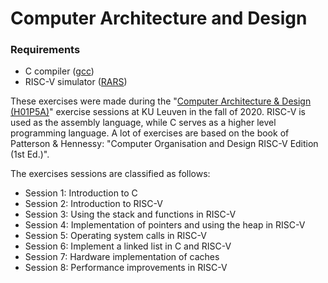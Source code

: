 Computer Architecture and Design
================================

### Requirements
- C compiler ([gcc](https://gcc.gnu.org/))
- RISC-V simulator ([RARS](https://github.com/TheThirdOne/rars))

These exercises were made during the "[Computer Architecture & Design (H01P5A)](https://onderwijsaanbod.kuleuven.be/syllabi/v/e/H01P5AE.htm#activetab=doelstellingen_idp3881280)" exercise sessions at KU Leuven in the fall of 2020. RISC-V is used as the assembly language, while C serves as a higher level programming language. A lot of exercises are based on the book of Patterson & Hennessy: "Computer Organisation and Design RISC-V Edition (1st Ed.)".

The exercises sessions are classified as follows:
- Session 1: Introduction to C
- Session 2: Introduction to RISC-V
- Session 3: Using the stack and functions in RISC-V
- Session 4: Implementation of pointers and using the heap in RISC-V
- Session 5: Operating system calls in RISC-V
- Session 6: Implement a linked list in C and RISC-V
- Session 7: Hardware implementation of caches
- Session 8: Performance improvements in RISC-V
